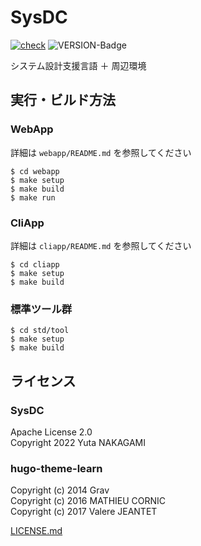 # SysDC

[![check](https://github.com/Yuta1004/SysDC/actions/workflows/check.yml/badge.svg?branch=master)](https://github.com/Yuta1004/SysDC/actions/workflows/check.yml)
![VERSION-Badge](https://img.shields.io/github/v/release/Yuta1004/SysDC?style=flat)

システム設計支援言語 ＋ 周辺環境

## 実行・ビルド方法

### WebApp

詳細は `webapp/README.md` を参照してください

```
$ cd webapp
$ make setup
$ make build
$ make run
```

### CliApp

詳細は `cliapp/README.md` を参照してください

```
$ cd cliapp
$ make setup
$ make build
```

### 標準ツール群

```
$ cd std/tool
$ make setup
$ make build
```

## ライセンス

### SysDC

Apache License 2.0  
Copyright 2022 Yuta NAKAGAMI

### hugo-theme-learn

Copyright (c) 2014 Grav  
Copyright (c) 2016 MATHIEU CORNIC  
Copyright (c) 2017 Valere JEANTET

[LICENSE.md](https://github.com/matcornic/hugo-theme-learn/blob/master/LICENSE.md)
